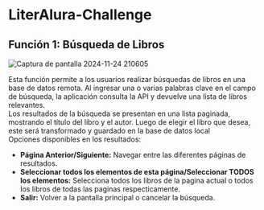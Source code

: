 ﻿# LiterAlura-Challenge

<h2>Función 1: Búsqueda de Libros</h2>

![Captura de pantalla 2024-11-24 210605](https://github.com/user-attachments/assets/1b8b172f-b0ea-4dea-8bb3-657cf73994e2)

<p>
    Esta función permite a los usuarios realizar búsquedas de libros en una base de datos remota. Al ingresar una o varias palabras clave en el campo de búsqueda, la aplicación consulta la API y devuelve una lista de libros relevantes. 
    <br>
    Los resultados de la búsqueda se presentan en una lista paginada, mostrando el título del libro y el autor.
    Luego de elegir el libro que desea, este será transformado y guardado en la base de datos local
    <br>
    Opciones disponibles en los resultados:
    <ul>
        <li><b>Página Anterior/Siguiente:</b> Navegar entre las diferentes páginas de resultados.</li>
        <li><b>Seleccionar todos los elementos de esta página/Seleccionar TODOS los elementos:</b> Selecciona todos los libros de la pagina actual o todos los libros de todas las paginas respecticamente.</li>
        <li><b>Salir:</b> Volver a la pantalla principal o cancelar la búsqueda.</li>
    </ul>
</p>

